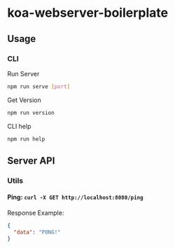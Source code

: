 # koa-webserver-boilerplate
## Usage
### CLI
Run Server
```bash
npm run serve [port]
```
Get Version
```bash
npm run version
```
CLI help
```bash
npm run help
```
## Server API
### Utils
#### Ping: `curl -X GET http://localhost:8080/ping`
Response Example:
```json
{
  "data": "PONG!"
}
```

